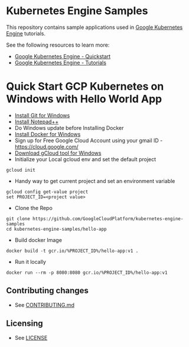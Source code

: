 # Kubernetes Engine Samples

This repository contains sample applications used in
[Google Kubernetes Engine](https://cloud.google.com/kubernetes-engine/) tutorials.

See the following resources to learn more:

- [Google Kubernetes Engine - Quickstart](https://cloud.google.com/kubernetes-engine/docs/quickstart)
- [Google Kubernetes Engine - Tutorials](https://cloud.google.com/kubernetes-engine/docs/tutorials)

# Quick Start GCP Kubernetes on Windows with Hello World App

- [Install Git for Windows](https://github.com/git-for-windows/git/releases/download/v2.28.0.windows.1/Git-2.28.0-64-bit.exe)
- [Install Notepad++](https://github.com/notepad-plus-plus/notepad-plus-plus/releases/download/v7.8.8/npp.7.8.8.Installer.x64.exe)
- Do Windows update before Installing Docker
- [Install Docker for Windows](https://download.docker.com/win/stable/Docker%20Desktop%20Installer.exe)
- Sign up for Free Google Cloud Account using your gmail ID - https://cloud.google.com/
- [Download gCloud tool for Windows](https://dl.google.com/dl/cloudsdk/channels/rapid/GoogleCloudSDKInstaller.exe)
- Initialize your Local gcloud env and set the default project
```
gcloud init
```
- Handy way to get current project and set an environment variable
```
gcloud config get-value project
set PROJECT_ID=<project value>
```
- Clone the Repo
```
git clone https://github.com/GoogleCloudPlatform/kubernetes-engine-samples
cd kubernetes-engine-samples/hello-app
```
- Build docker Image
```
docker build -t gcr.io/%PROJECT_ID%/hello-app:v1 .
```
- Run it locally
```
docker run --rm -p 8080:8080 gcr.io/%PROJECT_ID%/hello-app:v1
```
## Contributing changes

* See [CONTRIBUTING.md](CONTRIBUTING.md)

## Licensing

* See [LICENSE](LICENSE)
